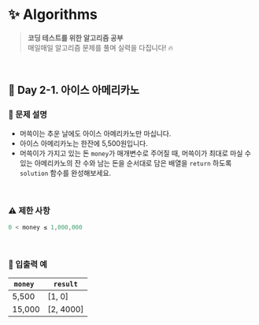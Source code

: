# ✨ Algorithms

> **코딩 테스트를 위한 알고리즘 공부**  
> 매일매일 알고리즘 문제를 풀며 실력을 다집니다! 🔥

<br>

## 📅 Day 2-1. 아이스 아메리카노

### 📍 문제 설명

- 머쓱이는 추운 날에도 아이스 아메리카노만 마십니다.
- 아이스 아메리카노는 한잔에 5,500원입니다.
- 머쓱이가 가지고 있는 돈 `money`가 매개변수로 주어질 때,
  머쓱이가 최대로 마실 수 있는 아메리카노의 잔 수와
  남는 돈을 순서대로 담은 배열을 `return` 하도록 `solution` 함수를 완성해보세요.

<br>

### ⚠️ 제한 사항

```javascript
0 < money ≤ 1,000,000
```

<br>

### 👀 입출력 예

| `money ` | `result`  |
| -------- | --------- |
| 5,500    | [1, 0]    |
| 15,000   | [2, 4000] |
